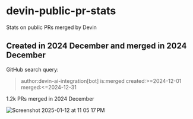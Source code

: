 # devin-public-pr-stats
Stats on public PRs merged by Devin

## Created in 2024 December and merged in 2024 December

GitHub search query:

> author:devin-ai-integration[bot] is:merged created:>=2024-12-01 merged:<=2024-12-31

1.2k PRs merged in 2024 December

![Screenshot 2025-01-12 at 11 05 17 PM](https://github.com/user-attachments/assets/1a2fb50e-08f9-4bd6-9320-bf8f1581c017)
